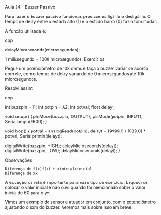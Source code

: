 Aula 24 - Buzzer Passivo

Para fazer o buzzer passivo funcionar, precisamos ligá-lo e desligá-lo. O tempo de delay entre o estado alto (1) e o estado baixo (0) faz o tom mudar.

A função utilizada é:

cpp

delayMicroseconds(microsegundos);

1 milissegundo = 1000 microsegundos.
Exercícios

Pegue um potenciômetro de 10k ohms e faça o buzzer variar de acordo com ele, com o tempo de delay variando de 0 microsegundos até 10k microsegundos.

Resolvi assim:

cpp

int buzzpin = 11;
int potpin = A2;
int potval;
float delayt;

void setup()
{
  pinMode(buzzpin, OUTPUT);
  pinMode(potpin, INPUT);
  Serial.begin(9600);
}

void loop()
{
  potval = analogRead(potpin);
  delayt = (9999.0 / 1023.0) * potval;
  Serial.println(delayt);
  
  digitalWrite(buzzpin, HIGH);
  delayMicroseconds(delayt);
  digitalWrite(buzzpin, LOW);
  delayMicroseconds(delayt);
}

Observações

    Diferença de f(x)f(x) + xinicialxinicial​
    Diferença de xx

A equação da reta é importante para esse tipo de exercício. Esqueci de colocar o valor inicial e não ouvi quando foi mencionado sobre o valor inicial de 60 para o yy.

Vimos um exemplo de sensor e atuador em conjunto, com o potenciômetro ajustando o som do buzzer. Veremos mais sobre isso em breve.